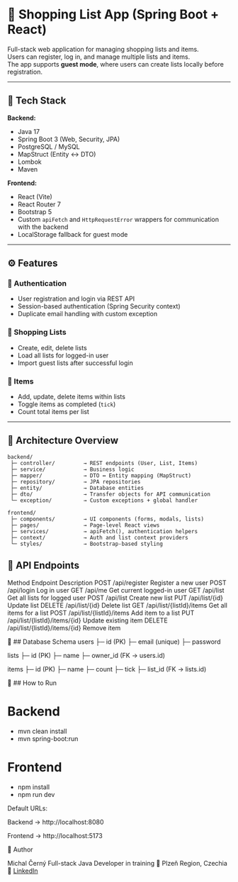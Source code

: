 # 🧺 Shopping List App (Spring Boot + React)

Full-stack web application for managing shopping lists and items.  
Users can register, log in, and manage multiple lists and items.  
The app supports **guest mode**, where users can create lists locally before registration.

---

## 🚀 Tech Stack

**Backend:**
- Java 17
- Spring Boot 3 (Web, Security, JPA)
- PostgreSQL / MySQL
- MapStruct (Entity ↔ DTO)
- Lombok
- Maven

**Frontend:**
- React (Vite)
- React Router 7
- Bootstrap 5
- Custom `apiFetch` and `HttpRequestError` wrappers for communication with the backend
- LocalStorage fallback for guest mode

---

## ⚙️ Features

### 🔐 Authentication
- User registration and login via REST API
- Session-based authentication (Spring Security context)
- Duplicate email handling with custom exception

### 📝 Shopping Lists
- Create, edit, delete lists
- Load all lists for logged-in user
- Import guest lists after successful login

### 🛒 Items
- Add, update, delete items within lists
- Toggle items as completed (`tick`)
- Count total items per list

---

## 🧩 Architecture Overview

```text
backend/
 ├─ controller/         → REST endpoints (User, List, Items)
 ├─ service/            → Business logic
 ├─ mapper/             → DTO ↔ Entity mapping (MapStruct)
 ├─ repository/         → JPA repositories
 ├─ entity/             → Database entities
 ├─ dto/                → Transfer objects for API communication
 └─ exception/          → Custom exceptions + global handler

frontend/
 ├─ components/         → UI components (forms, modals, lists)
 ├─ pages/              → Page-level React views
 ├─ services/           → apiFetch(), authentication helpers
 ├─ context/            → Auth and list context providers
 └─ styles/             → Bootstrap-based styling
```

## 📡 API Endpoints
Method	Endpoint	Description
POST	/api/register	Register a new user
POST	/api/login	Log in user
GET	/api/me	Get current logged-in user
GET	/api/list	Get all lists for logged user
POST	/api/list	Create new list
PUT	/api/list/{id}	Update list
DELETE	/api/list/{id}	Delete list
GET	/api/list/{listId}/items	Get all items for a list
POST	/api/list/{listId}/items	Add item to a list
PUT	/api/list/{listId}/items/{id}	Update existing item
DELETE	/api/list/{listId}/items/{id}	Remove item


💾 ## Database Schema
users
 ├─ id (PK)
 ├─ email (unique)
 ├─ password

lists
 ├─ id (PK)
 ├─ name
 ├─ owner_id (FK → users.id)

items
 ├─ id (PK)
 ├─ name
 ├─ count
 ├─ tick
 ├─ list_id (FK → lists.id)

🧠 ## How to Run
# Backend
- mvn clean install
- mvn spring-boot:run

# Frontend
- npm install
- npm run dev


Default URLs:

Backend → http://localhost:8080

Frontend → http://localhost:5173

👤 Author

Michal Černý
Full-stack Java Developer in training
📍 Plzeň Region, Czechia
💼 [LinkedIn](https://www.linkedin.com/in/michal-%c4%8dern%c3%bd-b388b0128/)
